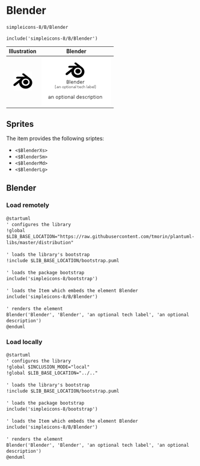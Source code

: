 # Blender


```text
simpleicons-8/B/Blender
```

```text
include('simpleicons-8/B/Blender')
```



| Illustration | Blender |
| :---: | :---: |
| ![illustration for Illustration](../../simpleicons-8/B/Blender.png) | ![illustration for Blender](../../simpleicons-8/B/Blender.Local.png) |



## Sprites
The item provides the following sriptes:

- `<$BlenderXs>`
- `<$BlenderSm>`
- `<$BlenderMd>`
- `<$BlenderLg>`





## Blender

### Load remotely
```plantuml
@startuml
' configures the library
!global $LIB_BASE_LOCATION="https://raw.githubusercontent.com/tmorin/plantuml-libs/master/distribution"

' loads the library's bootstrap
!include $LIB_BASE_LOCATION/bootstrap.puml

' loads the package bootstrap
include('simpleicons-8/bootstrap')

' loads the Item which embeds the element Blender
include('simpleicons-8/B/Blender')

' renders the element
Blender('Blender', 'Blender', 'an optional tech label', 'an optional description')
@enduml
```

### Load locally
```plantuml
@startuml
' configures the library
!global $INCLUSION_MODE="local"
!global $LIB_BASE_LOCATION="../.."

' loads the library's bootstrap
!include $LIB_BASE_LOCATION/bootstrap.puml

' loads the package bootstrap
include('simpleicons-8/bootstrap')

' loads the Item which embeds the element Blender
include('simpleicons-8/B/Blender')

' renders the element
Blender('Blender', 'Blender', 'an optional tech label', 'an optional description')
@enduml
```

